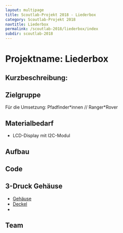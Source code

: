 ```yaml
---
layout: multipage
title: Scoutlab-Projekt 2018 - Liederbox
category: Scoutlab-Projekt 2018
navtitle: Liederbox
permalink: /scoutlab-2018/liederbox/index
subdir: scoutlab-2018
---
```

# Projektname: Liederbox

## Kurzbeschreibung:

## Zielgruppe

Für die Umsetzung: Pfadfinder\*innen // Ranger\*Rover


## Materialbedarf
+ LCD-Display mit I2C-Modul



## Aufbau

## Code




## 3-Druck Gehäuse
- [Gehäuse](data/3D-Modell/MachtKiste_bottom.stl)
- [Deckel](data/3D-Modell/MachtKiste_top.stl)
- 

## Team
